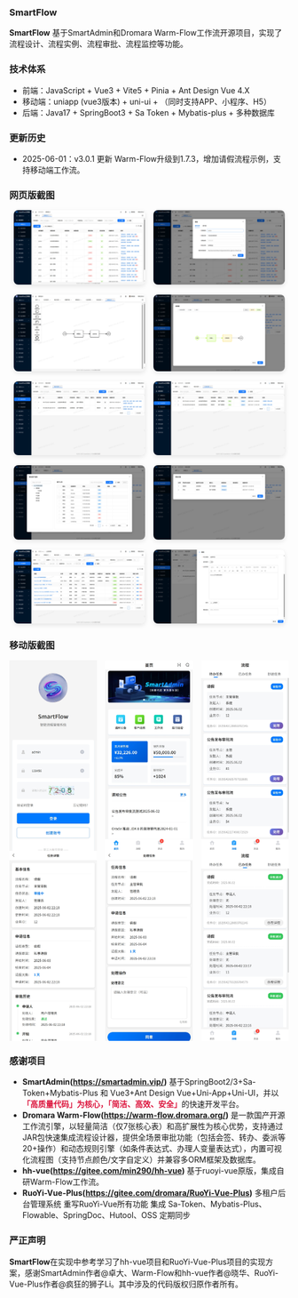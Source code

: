 ### **SmartFlow**

**SmartFlow** 基于SmartAdmin和Dromara Warm-Flow工作流开源项目，实现了流程设计、流程实例、流程审批、流程监控等功能。

### **技术体系**

- 前端：JavaScript + Vue3 + Vite5 + Pinia + Ant Design Vue 4.X
- 移动端：uniapp (vue3版本) + uni-ui + （同时支持APP、小程序、H5）
- 后端：Java17 + SpringBoot3 + Sa Token + Mybatis-plus + 多种数据库

### **更新历史**
 - 2025-06-01：v3.0.1 更新 Warm-Flow升级到1.7.3，增加请假流程示例，支持移动端工作流。

### **网页版截图**
<div style="display: flex; flex-wrap: wrap; gap: 15px; justify-content: center;">
  <div style="flex: 0 0 calc(50% - 15px); max-width: calc(50% - 15px);">
    <img src="docs/image/flow-defince.png" alt="流程定义" style="width:100%; border-radius:8px; box-shadow:0 3px 8px rgba(0,0,0,0.1);">
  </div>
  <div style="flex: 0 0 calc(50% - 15px); max-width: calc(50% - 15px);">
    <img src="docs/image/flow-defince-edit.png" alt="流程编辑" style="width:100%; border-radius:8px; box-shadow:0 3px 8px rgba(0,0,0,0.1);">
  </div>
  <div style="flex: 0 0 calc(50% - 15px); max-width: calc(50% - 15px);">
    <img src="docs/image/flow-defince-design.png" alt="流程设计" style="width:100%; border-radius:8px; box-shadow:0 3px 8px rgba(0,0,0,0.1);">
  </div>
  <div style="flex: 0 0 calc(50% - 15px); max-width: calc(50% - 15px);">
    <img src="docs/image/flow-defince-chart.png" alt="流程图" style="width:100%; border-radius:8px; box-shadow:0 3px 8px rgba(0,0,0,0.1);">
  </div>
  <div style="flex: 0 0 calc(50% - 15px); max-width: calc(50% - 15px);">
    <img src="docs/image/flow-run-todo.png" alt="待办任务" style="width:100%; border-radius:8px; box-shadow:0 3px 8px rgba(0,0,0,0.1);">
  </div>
  <div style="flex: 0 0 calc(50% - 15px); max-width: calc(50% - 15px);">
    <img src="docs/image/flow-run-done.png" alt="已完成" style="width:100%; border-radius:8px; box-shadow:0 3px 8px rgba(0,0,0,0.1);">
  </div>
  <div style="flex: 0 0 calc(50% - 15px); max-width: calc(50% - 15px);">
    <img src="docs/image/flow-run-ref.png" alt="流程参考" style="width:100%; border-radius:8px; box-shadow:0 3px 8px rgba(0,0,0,0.1);">
  </div>
  <div style="flex: 0 0 calc(50% - 15px); max-width: calc(50% - 15px);">
    <img src="docs/image/flow-run-his.png" alt="历史记录" style="width:100%; border-radius:8px; box-shadow:0 3px 8px rgba(0,0,0,0.1);">
  </div>
  <div style="flex: 0 0 calc(50% - 15px); max-width: calc(50% - 15px);">
    <img src="docs/image/flow-run-notice.png" alt="通知" style="width:100%; border-radius:8px; box-shadow:0 3px 8px rgba(0,0,0,0.1);">
  </div>
  <div style="flex: 0 0 calc(50% - 15px); max-width: calc(50% - 15px);">
    <img src="docs/image/flow-run-approve.png" alt="审批" style="width:100%; border-radius:8px; box-shadow:0 3px 8px rgba(0,0,0,0.1);">
  </div>
</div>

### **移动版截图**
<div style="display: flex; flex-wrap: wrap; gap: 10px; justify-content: space-between;">
  <img src="docs/image/flow-app-login.png" alt="登录界面" style="width: calc(33.33% - 10px);">
  <img src="docs/image/flow-app-index.png" alt="首页" style="width: calc(33.33% - 10px);">
  <img src="docs/image/flow-app-todo.png" alt="待办事项" style="width: calc(33.33% - 10px);">
</div>
<div style="display: flex; flex-wrap: wrap; gap: 10px; justify-content: space-between;">
  <img src="docs/image/flow-app-task-detail.png" alt="任务详情" style="width: calc(33.33% - 10px);">
  <img src="docs/image/flow-app-task-approve.png" alt="任务审批" style="width: calc(33.33% - 10px);">
  <img src="docs/image/flow-app-done-task.png" alt="已办任务" style="width: calc(33.33% - 10px);">
</div>

### **感谢项目**
- **SmartAdmin(https://smartadmin.vip/)** 基于SpringBoot2/3+Sa-Token+Mybatis-Plus 和 Vue3+Ant Design Vue+Uni-App+Uni-UI，并以 <font color="#DC143C">**「高质量代码」为核心，「简洁、高效、安全」**</font>的快速开发平台。
- **Dromara Warm-Flow(https://warm-flow.dromara.org/)** 是一款国产开源工作流引擎，以​​轻量简洁​​（仅7张核心表）和​​高扩展性​​为核心优势，支持通过JAR包快速集成流程设计器，提供​​全场景审批功能​​（包括会签、转办、委派等20+操作）和​​动态规则引擎​​（如条件表达式、办理人变量表达式），内置​​可视化流程图​​（支持节点颜色/文字自定义）并兼容多ORM框架及数据库。
- **hh-vue(https://gitee.com/min290/hh-vue)** 基于ruoyi-vue原版，集成自研Warm-Flow工作流。
- **RuoYi-Vue-Plus(https://gitee.com/dromara/RuoYi-Vue-Plus)** 多租户后台管理系统 重写RuoYi-Vue所有功能 集成 Sa-Token、Mybatis-Plus、Flowable、SpringDoc、Hutool、OSS 定期同步

### **严正声明**
**SmartFlow**在实现中参考学习了hh-vue项目和RuoYi-Vue-Plus项目的实现方案，感谢SmartAdmin作者@卓大、Warm-Flow和hh-vue作者@晓华、RuoYi-Vue-Plus作者@疯狂的狮子Li。其中涉及的代码版权归原作者所有。